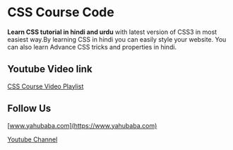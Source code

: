 # CSS Course Code

**Learn CSS tutorial in hindi and urdu** with latest version of CSS3 in most easiest way.By learning CSS in hindi you can easily style your website. You can also learn Advance CSS tricks and properties in hindi.


## Youtube Video link

[CSS Course Video Playlist](https://www.youtube.com/playlist?list=PL0b6OzIxLPbzDsI5YXUa01QzxOWyqmrWw)

## Follow Us

[www.yahubaba.com](https://www.yahubaba.com)

[Youtube Channel](https://www.youtube.com/yahoobaba)
